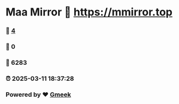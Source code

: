 # Maa Mirror :link: https://mmirror.top 
### :page_facing_up: [4](https://mmirror.top/tag.html) 
### :speech_balloon: 0 
### :hibiscus: 6283 
### :alarm_clock: 2025-03-11 18:37:28 
### Powered by :heart: [Gmeek](https://github.com/Meekdai/Gmeek)
